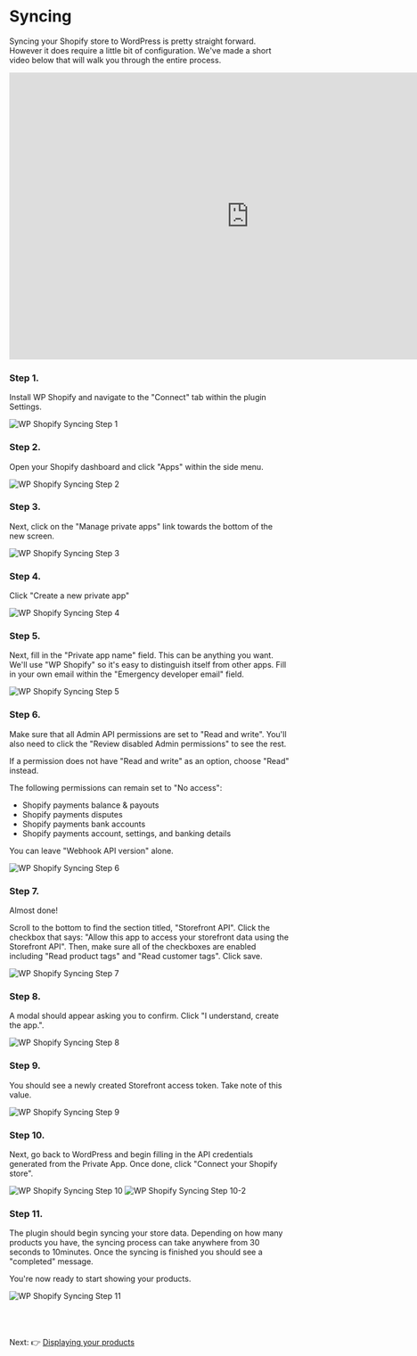 # Syncing

Syncing your Shopify store to WordPress is pretty straight forward. However it does require a little bit of configuration. We've made a short video below that will walk you through the entire process.

<iframe width="860" height="515" src="https://www.youtube.com/embed/v3AC2SPK40o" frameborder="0" allow="accelerometer; autoplay; encrypted-media; gyroscope; picture-in-picture" allowfullscreen></iframe>

### Step 1.

Install WP Shopify and navigate to the "Connect" tab within the plugin Settings.

![WP Shopify Syncing Step 1](https://docs.wpshop.io/assets/syncing-step1.png)

### Step 2.

Open your Shopify dashboard and click "Apps" within the side menu.

![WP Shopify Syncing Step 2](https://docs.wpshop.io/assets/syncing-step2.png)

### Step 3.

Next, click on the "Manage private apps" link towards the bottom of the new screen.

![WP Shopify Syncing Step 3](https://docs.wpshop.io/assets/syncing-step3.png)

### Step 4.

Click "Create a new private app"

![WP Shopify Syncing Step 4](https://docs.wpshop.io/assets/syncing-step4.png)

### Step 5.

Next, fill in the "Private app name" field. This can be anything you want. We'll use "WP Shopify" so it's easy to distinguish itself from other apps. Fill in your own email within the "Emergency developer email" field.

![WP Shopify Syncing Step 5](https://docs.wpshop.io/assets/syncing-step5.png)

### Step 6.

Make sure that all Admin API permissions are set to "Read and write". You'll also need to click the "Review disabled Admin permissions" to see the rest.

If a permission does not have "Read and write" as an option, choose "Read" instead.

The following permissions can remain set to "No access":

-  Shopify payments balance & payouts
-  Shopify payments disputes
-  Shopify payments bank accounts
-  Shopify payments account, settings, and banking details

You can leave "Webhook API version" alone.

![WP Shopify Syncing Step 6](https://docs.wpshop.io/assets/syncing-step6.png)

### Step 7.

Almost done!

Scroll to the bottom to find the section titled, "Storefront API". Click the checkbox that says: "Allow this app to access your storefront data using the Storefront API". Then, make sure all of the checkboxes are enabled including "Read product tags" and "Read customer tags". Click save.

![WP Shopify Syncing Step 7](https://docs.wpshop.io/assets/syncing-step7.png)

### Step 8.

A modal should appear asking you to confirm. Click "I understand, create the app.".

![WP Shopify Syncing Step 8](https://docs.wpshop.io/assets/syncing-step8.png)

### Step 9.

You should see a newly created Storefront access token. Take note of this value.

![WP Shopify Syncing Step 9](https://docs.wpshop.io/assets/syncing-step9.png)

### Step 10.

Next, go back to WordPress and begin filling in the API credentials generated from the Private App. Once done, click "Connect your Shopify store".

![WP Shopify Syncing Step 10](https://docs.wpshop.io/assets/syncing-step10.png)
![WP Shopify Syncing Step 10-2](https://docs.wpshop.io/assets/syncing-step10-2.png)

### Step 11.

The plugin should begin syncing your store data. Depending on how many products you have, the syncing process can take anywhere from 30 seconds to 10minutes. Once the syncing is finished you should see a "completed" message.

You're now ready to start showing your products.

![WP Shopify Syncing Step 11](https://docs.wpshop.io/assets/syncing-step11.png)

<br><br><br>
Next: :point_right: [Displaying your products](getting-started/displaying)
